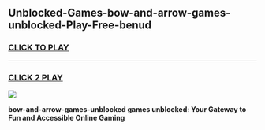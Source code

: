 
## Unblocked-Games-bow-and-arrow-games-unblocked-Play-Free-benud
<h3>
<a href="https://premium76.site?title=bow-and-arrow-games-unblocked&ref=18A1">CLICK TO PLAY</a></h3>
<hr>

<h3>
<a href="https://premium76.site?title=bow-and-arrow-games-unblocked&ref=18A1">CLICK 2 PLAY</a>
  
</h3>

<a href="https://premium76.site?title=bow-and-arrow-games-unblocked&ref=18A1"><img src="https://clearcache.store/games.png"></a>


**bow-and-arrow-games-unblocked games unblocked: Your Gateway to Fun and Accessible Online Gaming**
